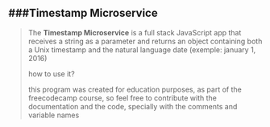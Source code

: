 ###Timestamp Microservice
----------------------------------------
>
>The **Timestamp Microservice** is a full stack JavaScript 
>app that receives a string as a parameter and returns an 
>object containing both a Unix timestamp and the natural 
>language date (exemple: january 1, 2016)
>
>how to use it?
>
>this program was created for education purposes, as part of
>the freecodecamp course, so feel free to contribute with the
> documentation and the code, specially with the comments and
> variable names 











